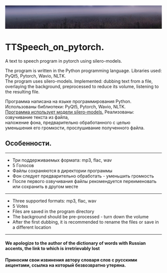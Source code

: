 ![logo](images/tuman.jpg)

# TTSpeech_on_pytorch.

A text to speech program in pytorch using silero-models.  

The program is written in the Python programming language. Libraries used: PyQt5, Pytorch, Wavio, NLTK.  
The program uses silero-models. Implemented: dubbing text from a file,  
overlaying the background, preprocessed to reduce its volume, listening to the resulting file.  

Программа написана на языке программирования Python. Использованы библиотеки: PyQt5, Pytorch, Wavio, NLTK.   
[Программа использует модели silero-models.](https://github.com/snakers4/silero-models) Реализованы: озвучивание текста из файла,  
наложение фона, предварительно обработанного с целью  
уменьшения его громкости, прослушивание полученного файла.  

## Особенности.
----
+ Три поддерживаемых формата: mp3, flac, wav
+ 5 Голосов
+ Файлы сохраняются в директории программы
+ Фон следует предварительно обработать - уменьшить громкость
+ После первого озвучивания файлы рекомендуется переименовать или сохранить в другом месте
------
+ Three supported formats: mp3, flac, wav
+ 5 Votes
+ Files are saved in the program directory
+ The background should be pre-processed - turn down the volume
+ After the first dubbing, it is recommended to rename the files or save in a different location
------
#### We apologize to the author of the dictionary of words with Russian accents, the link to which is irretrievably lost
#### Приносим свои извинения автору словаря слов с русскими акцентами, ссылка на который безвозвратно утеряна.